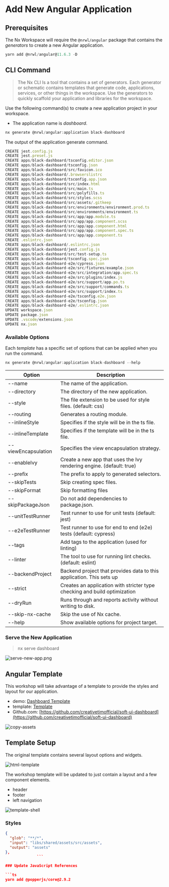 # Add New Angular Application

## Prerequisites

The Nx Workspace will require the `@nrwl/angular` package that contains the *generators* to create a new Angular application. 

```ts
yarn add @nrwl/angular@11.6.3 -D
```

## CLI Command

> The Nx CLI Is a tool that contains a set of generators. Each generator or schematic contains templates that generate code, applications, services, or other things in the workspace. Use the generators to quickly scaffold your application and libraries for the workspace.

Use the following command(s) to create a new application project in your workspace.

 - The application name is *dashboard*.

```ts
nx generate @nrwl/angular:application black-dashboard
```

The output of the application generate command.

```ts
CREATE jest.config.js
CREATE jest.preset.js
CREATE apps/black-dashboard/tsconfig.editor.json
CREATE apps/black-dashboard/tsconfig.json
CREATE apps/black-dashboard/src/favicon.ico
CREATE apps/black-dashboard/.browserslistrc
CREATE apps/black-dashboard/tsconfig.app.json
CREATE apps/black-dashboard/src/index.html
CREATE apps/black-dashboard/src/main.ts
CREATE apps/black-dashboard/src/polyfills.ts
CREATE apps/black-dashboard/src/styles.scss
CREATE apps/black-dashboard/src/assets/.gitkeep
CREATE apps/black-dashboard/src/environments/environment.prod.ts
CREATE apps/black-dashboard/src/environments/environment.ts
CREATE apps/black-dashboard/src/app/app.module.ts
CREATE apps/black-dashboard/src/app/app.component.scss
CREATE apps/black-dashboard/src/app/app.component.html
CREATE apps/black-dashboard/src/app/app.component.spec.ts
CREATE apps/black-dashboard/src/app/app.component.ts
CREATE .eslintrc.json
CREATE apps/black-dashboard/.eslintrc.json
CREATE apps/black-dashboard/jest.config.js
CREATE apps/black-dashboard/src/test-setup.ts
CREATE apps/black-dashboard/tsconfig.spec.json
CREATE apps/black-dashboard-e2e/cypress.json
CREATE apps/black-dashboard-e2e/src/fixtures/example.json
CREATE apps/black-dashboard-e2e/src/integration/app.spec.ts
CREATE apps/black-dashboard-e2e/src/plugins/index.js
CREATE apps/black-dashboard-e2e/src/support/app.po.ts
CREATE apps/black-dashboard-e2e/src/support/commands.ts
CREATE apps/black-dashboard-e2e/src/support/index.ts
CREATE apps/black-dashboard-e2e/tsconfig.e2e.json
CREATE apps/black-dashboard-e2e/tsconfig.json
CREATE apps/black-dashboard-e2e/.eslintrc.json
UPDATE workspace.json
UPDATE package.json
UPDATE .vscode/extensions.json
UPDATE nx.json
```
### Available Options

Each *template* has a specific set of options that can be applied when you run the command.

```ts
nx generate @nrwl/angular:application black-dashboard --help
```

| Option      | Description      |
|  ---  |  ---  |
  |--name                  |The name of the application.|
  |--directory             |The directory of the new application.|
  |--style                 |The file extension to be used for style files. (default: css)|
  |--routing               |Generates a routing module.|
  |--inlineStyle           |Specifies if the style will be in the ts file.|
  |--inlineTemplate        |Specifies if the template will be in the ts file.|
  |--viewEncapsulation     |Specifies the view encapsulation strategy.|
  |--enableIvy             |Create a new app that uses the Ivy rendering engine. (default: true)|
  |--prefix                |The prefix to apply to generated selectors.|
  |--skipTests             |Skip creating spec files.|
  |--skipFormat            |Skip formatting files|
  |--skipPackageJson       |Do not add dependencies to package.json.|
  |--unitTestRunner        |Test runner to use for unit tests (default: jest)|
  |--e2eTestRunner         |Test runner to use for end to end (e2e) tests (default: cypress)|
  |--tags                  |Add tags to the application (used for linting)|
  |--linter                |The tool to use for running lint checks. (default: eslint)|
  |--backendProject        |Backend project that provides data to this application. This sets up |proxy.config.json.|
  |--strict                |Creates an application with stricter type checking and build optimization |options.|
  |--dryRun                |Runs through and reports activity without writing to disk.|
  |--skip-nx-cache         |Skip the use of Nx cache.|
  |--help                  |Show available options for project target.|

### Serve the New Application 

> nx serve dashboard

![serve-new-app.png](resources/setup/serve-new-app.png)
## Angular Template

 This workshop will take advantage of a template to provide the styles and layout for our application.

- demo: [Dashboard Template](https://demos.creative-tim.com/soft-ui-dashboard-pro/pages/dashboards/default.html?_ga=2.216831702.1978166807.1628202168-1527944961.1625616027)
- template: [Template](https://www.creative-tim.com/product/soft-ui-dashboard)
- Github.com: [https://github.com/creativetimofficial/soft-ui-dashboard](https://github.com/creativetimofficial/soft-ui-dashboard)

![copy-assets](resources/setup/copy-assets.png)

## Template Setup

The original template contains several layout options and widgets.

![html-template](resources/setup/html-template.png)

 The workshop template will be updated to just contain a layout and a few component elements.

 - header
 - footer
 - left navigation

![template-shell](resources/setup/template-shell.png)


### Styles

```json
{
  "glob": "**/*",
  "input": "libs/shared/assets/src/assets",
  "output": "assets"
},
              ```

### Update JavaScript References

```ts
yarn add @popperjs/core@2.9.2
```